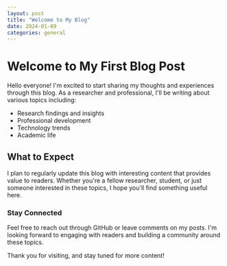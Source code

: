 ```yaml
---
layout: post
title: "Welcome to My Blog"
date: 2024-01-09
categories: general
---
```


# Welcome to My First Blog Post

Hello everyone! I'm excited to start sharing my thoughts and experiences through this blog. As a researcher and professional, I'll be writing about various topics including:

- Research findings and insights
- Professional development
- Technology trends
- Academic life

## What to Expect

I plan to regularly update this blog with interesting content that provides value to readers. Whether you're a fellow researcher, student, or just someone interested in these topics, I hope you'll find something useful here.

### Stay Connected

Feel free to reach out through GitHub or leave comments on my posts. I'm looking forward to engaging with readers and building a community around these topics.

Thank you for visiting, and stay tuned for more content!